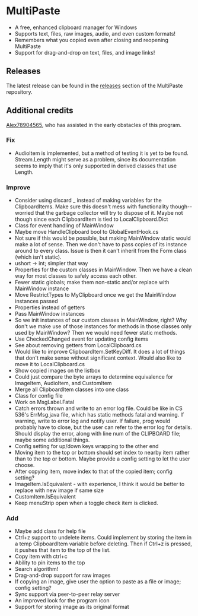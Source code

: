 ﻿<h1> MultiPaste </h1>
 <ul>
  <li>A free, enhanced clipboard manager for Windows</li>
  <li>Supports text, files, raw images, audio, and even custom formats!</li>
  <li>Remembers what you copied even after closing and reopening MultiPaste</li>
  <li>Support for drag-and-drop on text, files, and image links!</li>
</ul>

<h2> Releases </h2>
The latest release can be found in the <a href="https://github.com/bvancamp99/MultiPaste/releases">releases</a> section of the MultiPaste repository.

<h2> Additional credits </h2>
<a href="https://github.com/Alex78904565">Alex78904565</a>, who has assisted in the early obstacles of this program.

<h3> Fix </h3>
<ul>
  <li>AudioItem is implemented, but a method of testing it is yet to be found.  Stream.Length might serve as a problem, since its documentation seems to imply that it's only supported in derived classes that use Length.</li>
</ul>

<h3> Improve </h3>
<ul>
  <li>Consider using discard _ instead of making variables for the ClipboardItems.  Make sure this doesn't mess with functionality though--worried that the garbage collector will try to dispose of it.  Maybe not though since each ClipboardItem is tied to LocalClipboard.Dict</li>
  <li>Class for event handling of MainWindow</li>
  <li>Maybe move HandleClipboard bool to GlobalEventHook.cs</li>
  <li>Not sure if this would be possible, but making MainWindow static would make a lot of sense.  Then we don't have to pass copies of its instance around to every class.  Issue is then it can't inherit from the Form class (which isn't static).</li>
  <li>ushort -> int; simpler that way</li>
  <li>Properties for the custom classes in MainWindow.  Then we have a clean way for most classes to safely access each other.</li>
  <li>Fewer static globals; make them non-static and/or replace with MainWindow instance</li>
  <li>Move RestrictTypes to MyClipboard once we get the MainWindow instances passed</li>
  <li>Properties instead of getters</li>
  <li>Pass MainWindow instances</li>
  <li>So we init instances of our custom classes in MainWindow, right?  Why don't we make use of those instances for methods in those classes only used by MainWindow?  Then we would need fewer static methods.</li>
  <li>Use CheckedChanged event for updating config items</li>
  <li>See about removing getters from LocalClipboard.cs</li>
  <li>Would like to improve ClipboardItem.SetKeyDiff.  It does a lot of things that don't make sense without significant context.  Would also like to move it to LocalClipboard.cs</li>
  <li>Show copied images on the listbox</li>
  <li>Could just compare the byte arrays to determine equivalence for ImageItem, AudioItem, and CustomItem</li>
  <li>Merge all ClipboardItem classes into one class</li>
  <li>Class for config file</li>
  <li>Work on MsgLabel.Fatal</li>
  <li>Catch errors thrown and write to an error log file.  Could be like in CS 536's ErrMsg.java file, which has static methods fatal and warning.  If warning, write to error log and notify user.  If failure, prog would probably have to close, but the user can refer to the error log for details.  Should display the error, along with line num of the CLIPBOARD file; maybe some additional things.</li>
  <li>Config setting for up/down keys wrapping to the other end</li>
  <li>Moving item to the top or bottom should set index to nearby item rather than to the top or bottom.  Maybe provide a config setting to let the user choose.</li>
  <li>After copying item, move index to that of the copied item; config setting?</li>
  <li>ImageItem.IsEquivalent - with experience, I think it would be better to replace with new image if same size</li>
  <li>CustomItem.IsEquivalent</li>
  <li>Keep menuStrip open when a toggle check item is clicked.</li>
</ul>

<h3> Add </h3>
<ul>
  <li>Maybe add class for help file</li>
  <li>Ctrl+z support to undelete items.  Could implement by storing the item in a temp ClipboardItem variable before deleting.  Then if Ctrl+z is pressed, it pushes that item to the top of the list.</li>
  <li>Copy item with ctrl+c</li>
  <li>Ability to pin items to the top</li>
  <li>Search algorithm!</li>
  <li>Drag-and-drop support for raw images</li>
  <li>If copying an image, give user the option to paste as a file or image; config setting?</li>
  <li>Sync support via peer-to-peer relay server</li>
  <li>An improved look for the program icon</li>
  <li>Support for storing image as its original format</li>
</ul>
